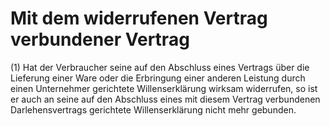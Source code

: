 # Mit dem widerrufenen Vertrag verbundener Vertrag

(1) Hat der Verbraucher seine auf den Abschluss eines Vertrags über die Lieferung einer Ware oder die Erbringung einer anderen Leistung durch einen Unternehmer gerichtete Willenserklärung wirksam widerrufen, so ist er auch an seine auf den Abschluss eines mit diesem Vertrag verbundenen Darlehensvertrags gerichtete Willenserklärung nicht mehr gebunden.